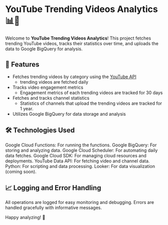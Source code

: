 # YouTube Trending Videos Analytics 📊🎥

Welcome to **YouTube Trending Videos Analytics**! This project fetches trending YouTube videos, tracks their statistics over time, and uploads the data to Google BigQuery for analysis.

## 🌟 Features
- Fetches trending videos by category using the [YouTube API](https://developers.google.com/youtube/v3/docs)
    - trending videos are fetched daily 
- Tracks video engagement metrics 
    - Engagement metrics of each trending videos are tracked for 30 days
- Fetches and tracks channel statistics
    - Statistics of channels that upload the trending videos are tracked for 1 year. 
- Utilizes Google BigQuery for data storage and analysis


## 🛠 Technologies Used
Google Cloud Functions: For running the functions.
Google BigQuery: For storing and analyzing data.
Google Cloud Scheduler: For automating daily data fetches.
Google Cloud SDK: For managing cloud resources and deployments.
YouTube Data API: For fetching video and channel data.
Python: For scripting and data processing.
Looker: For data visualization (coming soon).


## 📈 Logging and Error Handling
All operations are logged for easy monitoring and debugging. Errors are handled gracefully with informative messages.


Happy analyzing! 🚀

